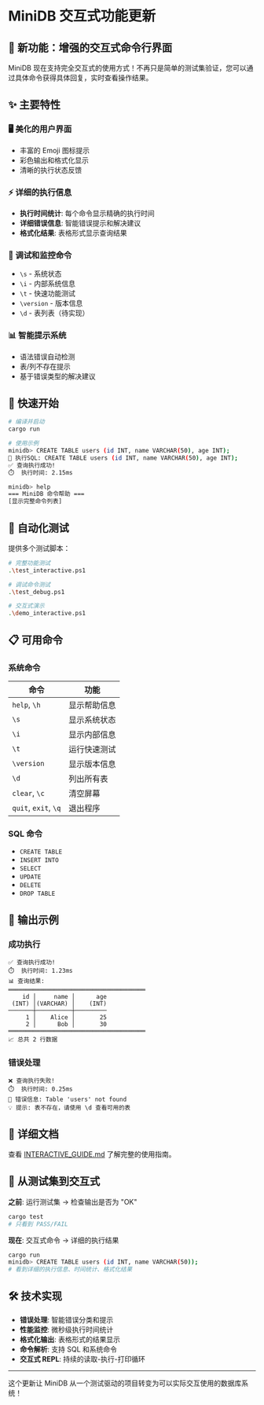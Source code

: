# MiniDB 交互式功能更新

## 🎉 新功能：增强的交互式命令行界面

MiniDB 现在支持完全交互式的使用方式！不再只是简单的测试集验证，您可以通过具体命令获得具体回复，实时查看操作结果。

## ✨ 主要特性

### 🖥️ 美化的用户界面
- 丰富的 Emoji 图标提示
- 彩色输出和格式化显示
- 清晰的执行状态反馈

### ⚡ 详细的执行信息
- **执行时间统计**: 每个命令显示精确的执行时间
- **详细错误信息**: 智能错误提示和解决建议
- **格式化结果**: 表格形式显示查询结果

### 🔧 调试和监控命令
- `\s` - 系统状态
- `\i` - 内部系统信息
- `\t` - 快速功能测试
- `\version` - 版本信息
- `\d` - 表列表（待实现）

### 📊 智能提示系统
- 语法错误自动检测
- 表/列不存在提示
- 基于错误类型的解决建议

## 🚀 快速开始

```bash
# 编译并启动
cargo run

# 使用示例
minidb> CREATE TABLE users (id INT, name VARCHAR(50), age INT);
📝 执行SQL: CREATE TABLE users (id INT, name VARCHAR(50), age INT);
✅ 查询执行成功!
⏱️  执行时间: 2.15ms

minidb> help
=== MiniDB 命令帮助 ===
[显示完整命令列表]
```

## 🧪 自动化测试

提供多个测试脚本：

```bash
# 完整功能测试
.\test_interactive.ps1

# 调试命令测试
.\test_debug.ps1

# 交互式演示
.\demo_interactive.ps1
```

## 📋 可用命令

### 系统命令
| 命令 | 功能 |
|------|------|
| `help`, `\h` | 显示帮助信息 |
| `\s` | 显示系统状态 |
| `\i` | 显示内部信息 |
| `\t` | 运行快速测试 |
| `\version` | 显示版本信息 |
| `\d` | 列出所有表 |
| `clear`, `\c` | 清空屏幕 |
| `quit`, `exit`, `\q` | 退出程序 |

### SQL 命令
- `CREATE TABLE`
- `INSERT INTO`
- `SELECT`
- `UPDATE`
- `DELETE`
- `DROP TABLE`

## 🎯 输出示例

### 成功执行
```
✅ 查询执行成功!
⏱️  执行时间: 1.23ms
📊 查询结果:
═══════════════════════════════════════
    id │     name │      age
 (INT) │(VARCHAR) │    (INT)
───────┼──────────┼─────────
     1 │    Alice │       25
     2 │      Bob │       30
═══════════════════════════════════════
📈 总共 2 行数据
```

### 错误处理
```
❌ 查询执行失败!
⏱️  执行时间: 0.25ms
🚨 错误信息: Table 'users' not found
💡 提示: 表不存在，请使用 \d 查看可用的表
```

## 📖 详细文档

查看 [INTERACTIVE_GUIDE.md](INTERACTIVE_GUIDE.md) 了解完整的使用指南。

## 🔄 从测试集到交互式

**之前**: 运行测试集 → 检查输出是否为 "OK"
```bash
cargo test
# 只看到 PASS/FAIL
```

**现在**: 交互式命令 → 详细的执行结果
```bash
cargo run
minidb> CREATE TABLE users (id INT, name VARCHAR(50));
# 看到详细的执行信息、时间统计、格式化结果
```

## 🛠️ 技术实现

- **错误处理**: 智能错误分类和提示
- **性能监控**: 微秒级执行时间统计
- **格式化输出**: 表格形式的结果显示
- **命令解析**: 支持 SQL 和系统命令
- **交互式 REPL**: 持续的读取-执行-打印循环

---

这个更新让 MiniDB 从一个测试驱动的项目转变为可以实际交互使用的数据库系统！